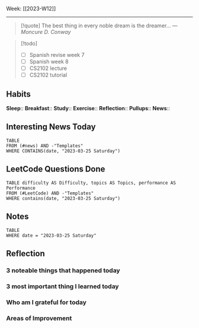 Week: [[2023-W12]]
- - -
>[!quote]
> The best thing in every noble dream is the dreamer...
> — <cite>Moncure D. Conway</cite>

>[!todo]
>- [ ] Spanish revise week 7
>- [ ] Spanish week 8
>- [ ] CS2102 lecture
>- [ ] CS2102 tutorial

## Habits

**Sleep**::
**Breakfast**::
**Study**:: 
**Exercise**:: 
**Reflection**:: 
**Pullups**::
**News**::

## Interesting News Today

```dataview
TABLE 
FROM (#news) AND -"Templates"
WHERE CONTAINS(date, "2023-03-25 Saturday") 
```

## LeetCode Questions Done

```dataview
TABLE difficulty AS Difficulty, topics AS Topics, performance AS Performance
FROM (#LeetCode) AND -"Templates"
WHERE contains(date, "2023-03-25 Saturday") 
```

## Notes

```dataview
TABLE
WHERE date = "2023-03-25 Saturday"
```

## Reflection

### 3 noteable things that happened today

### 3 most important thing I learned today

### Who am I grateful for today

### Areas of Improvement